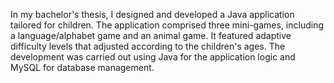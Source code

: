 In my bachelor's thesis, I designed and developed a Java application tailored for children.
The application comprised three mini-games, including a language/alphabet game and an animal game.
It featured adaptive difficulty levels that adjusted according to the children's ages.
The development was carried out using Java for the application logic and MySQL for database management.
